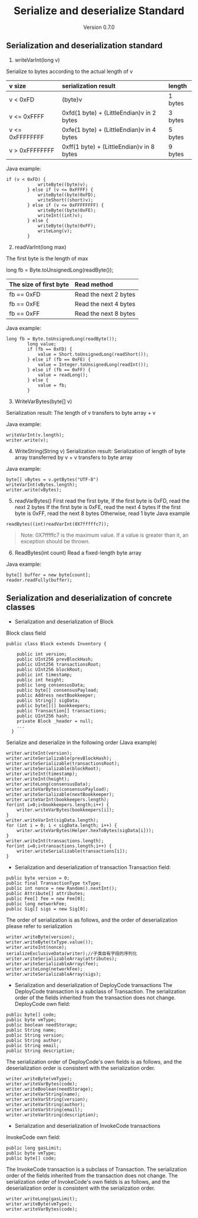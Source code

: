 <h1 align="center">Serialize and deserialize Standard</h1>
<p align="center" class="version">Version 0.7.0 </p>

## Serialization and deserialization standard

1. writeVarInt(long v)

Serialize to bytes according to the actual length of v

|v size|serialization result|length|
|:--|:--|:--|
| v < 0xFD | (byte)v | 1 bytes |
| v <= 0xFFFF | 0xfd(1 byte) + (LittleEndian)v in 2 bytes | 3 bytes |
| v <= 0xFFFFFFFF | 0xfe(1 byte) + (LittleEndian)v in 4 bytes | 5 bytes |
| v > 0xFFFFFFFF | 0xff(1 byte) + (LittleEndian)v in 8 bytes | 9 bytes |

Java example:
```
if (v < 0xFD) {
            writeByte((byte)v);
        } else if (v <= 0xFFFF) {
            writeByte((byte)0xFD);
            writeShort((short)v);
        } else if (v <= 0xFFFFFFFF) {
        	writeByte((byte)0xFE);
            writeInt((int)v);
        } else {
            writeByte((byte)0xFF);
            writeLong(v);
        }
```
2. readVarInt(long max)

The first byte is the length of max

long fb = Byte.toUnsignedLong(readByte());

|The size of first byte |Read method|
|:--|:--|
|fb == 0xFD| Read the next 2 bytes |
|fb == 0xFE| Read the next 4 bytes |
|fb == 0xFF| Read the next 8 bytes |

Java example:
```
long fb = Byte.toUnsignedLong(readByte());
        long value;
        if (fb == 0xFD) {
            value = Short.toUnsignedLong(readShort());
        } else if (fb == 0xFE) {
            value = Integer.toUnsignedLong(readInt());
        } else if (fb == 0xFF) {
            value = readLong();
        } else {
			value = fb;
        }
```

3. WriteVarBytes(byte[] v)

Serialization result: The length of v transfers to byte array + v

Java example:
```
writeVarInt(v.length);
writer.write(v);
```
4. WriteString(String v)
Serialization result: Serialization of length of byte array transferred by v + v transfers to byte array

Java example:
```
byte[] vBytes = v.getBytes("UTF-8")
writeVarInt(vBytes.length);
writer.write(vBytes);
```
5. readVarBytes()
First read the first byte,
If the first byte is 0xFD, read the next 2 bytes
If the first byte is 0xFE, read the next 4 bytes
If the first byte is 0xFF, read the next 8 bytes
Otherwise, read 1 byte
Java example
```
readBytes((int)readVarInt(0X7fffffc7));
```
> Note: 0X7fffffc7 is the maximum value. If a value is greater than it, an exception should be thrown.
6. ReadBytes(int count)
Read a fixed-length byte array

Java example:
```
byte[] buffer = new byte[count];
reader.readFully(buffer);
```

## Serialization and deserialization of concrete classes

* Serialization and deserialization of Block

Block class field
```
public class Block extends Inventory {

    public int version;
    public UInt256 prevBlockHash;
    public UInt256 transactionsRoot;
    public UInt256 blockRoot;
    public int timestamp;
    public int height;
    public long consensusData;
    public byte[] consensusPayload;
    public Address nextBookkeeper;
    public String[] sigData;
    public byte[][] bookkeepers;
    public Transaction[] transactions;
    public UInt256 hash;
    private Block _header = null;
    ...
  }
```

Serialize and deserialize in the following order (Java example)
```
writer.writeInt(version);
writer.writeSerializable(prevBlockHash);
writer.writeSerializable(transactionsRoot);
writer.writeSerializable(blockRoot);
writer.writeInt(timestamp);
writer.writeInt(height);
writer.writeLong(consensusData);
writer.writeVarBytes(consensusPayload);
writer.writeSerializable(nextBookkeeper);
writer.writeVarInt(bookkeepers.length);
for(int i=0;i<bookkeepers.length;i++) {
    writer.writeVarBytes(bookkeepers[i]);
}
writer.writeVarInt(sigData.length);
for (int i = 0; i < sigData.length; i++) {
    writer.writeVarBytes(Helper.hexToBytes(sigData[i]));
}
writer.writeInt(transactions.length);
for(int i=0;i<transactions.length;i++) {
    writer.writeSerializable(transactions[i]);
}
```

* Serialization and deserialization of transaction
Transaction field:
```
public byte version = 0;
public final TransactionType txType;
public int nonce = new Random().nextInt();
public Attribute[] attributes;
public Fee[] fee = new Fee[0];
public long networkFee;
public Sig[] sigs = new Sig[0];
```
The order of serialization is as follows, and the order of deserialization please refer to serialization
```
writer.writeByte(version);
writer.writeByte(txType.value());
writer.writeInt(nonce);
serializeExclusiveData(writer);//子类自有字段的序列化
writer.writeSerializableArray(attributes);
writer.writeSerializableArray(fee);
writer.writeLong(networkFee);
writer.writeSerializableArray(sigs);
```

* Serialization and deserialization of DeployCode transactions
The DeployCode transaction is a subclass of Transaction. The serialization order of the fields inherited from the transaction does not change.
DeployCode own field:

```
public byte[] code;
public byte vmType;
public boolean needStorage;
public String name;
public String version;
public String author;
public String email;
public String description;
```
The serialization order of DeployCode's own fields is as follows, and the deserialization order is consistent with the serialization order.
```
writer.writeByte(vmType);
writer.writeVarBytes(code);
writer.writeBoolean(needStorage);
writer.writeVarString(name);
writer.writeVarString(version);
writer.writeVarString(author);
writer.writeVarString(email);
writer.writeVarString(description);
```

* Serialization and deserialization of InvokeCode transactions

InvokeCode own field:
```
public long gasLimit;
public byte vmType;
public byte[] code;
```

The InvokeCode transaction is a subclass of Transaction. The serialization order of the fields inherited from the transaction does not change.
The serialization order of InvokeCode's own fields is as follows, and the deserialization order is consistent with the serialization order.
```
writer.writeLong(gasLimit);
writer.writeByte(vmType);
writer.writeVarBytes(code);
```
